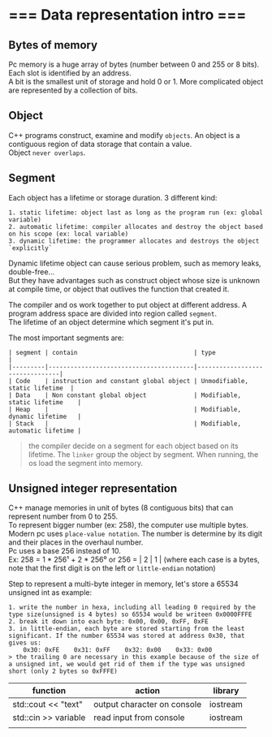 # === Data representation intro ===


## Bytes of memory

Pc memory is a huge array of bytes (number between 0 and 255 or 8 bits). Each slot is identified by an address.  
A bit is the smallest unit of storage and hold 0 or 1. More complicated object are represented by a collection of bits.

## Object

C++ programs construct, examine and modify `objects`. An object is a contiguous region of data storage that contain a value.  
Object `never overlaps`.

## Segment

Each object has a lifetime or storage duration. 3 different kind:

    1. static lifetime: object last as long as the program run (ex: global variable)
    2. automatic lifetime: compiler allocates and destroy the object based on his scope (ex: local variable)
    3. dynamic lifetime: the programmer allocates and destroys the object `explicitly`
     
Dynamic lifetime object can cause serious problem, such as memory leaks, double-free...  
But they have advantages such as construct object whose size is unknown at compile time, or object that outlives the function that created it.

The compiler and os work together to put object at  different address. A program address space are divided into region called `segment`.  
The lifetime of an object determine which segment it's put in.

The most important segments are:

    | segment | contain                                | type                           |
    |---------|----------------------------------------|--------------------------------|
    | Code    | instruction and constant global object | Unmodifiable, static lifetime  |
    | Data    | Non constant global object             | Modifiable, static lifetime    |
    | Heap    |                                        | Modifiable, dynamic lifetime   |
    | Stack   |                                        | Modifiable, automatic lifetime |
    
> the compiler decide on a segment for each object based on its lifetime. The `linker` group the object by segment. When running, the os load the segment into memory.


## Unsigned integer representation

C++ manage memories in unit of bytes (8 contiguous bits) that can represent number from 0 to 255.  
To represent bigger number (ex: 258), the computer use multiple bytes. Modern pc uses `place-value notation`. The number is determine by its digit and their places in the overhaul number.  
Pc uses a base 256 instead of 10.  
Ex: 258 = 1 * 256¹ + 2 * 256⁰
or
256 = | 2 | 1 | (where each case is a bytes, note that the first digit is on the left or `little-endian` notation)

Step to represent a multi-byte integer in memory, let's store a 65534 unsigned int as example:

    1. write the number in hexa, including all leading 0 required by the type size(unsigned is 4 bytes) so 65534 would be writeen 0x0000FFFE
    2. break it down into each byte: 0x00, 0x00, 0xFF, 0xFE
    3. in little-endian, each byte are stored starting from the least significant. If the number 65534 was stored at address 0x30, that gives us:
        0x30: 0xFE    0x31: 0xFF    0x32: 0x00    0x33: 0x00
    > the trailing 0 are necessary in this example because of the size of a unsigned int, we would get rid of them if the type was unsigned short (only 2 bytes so 0xFFFE)



| function             | action                      | library  |
|----------------------|-----------------------------|----------|
| std::cout << "text"  | output character on console | iostream |
| std::cin >> variable | read input from console     | iostream |
|                      |                             |          |
